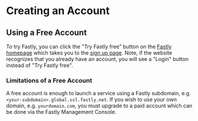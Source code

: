 # Creating an Account

## Using a Free Account

To try Fastly, you can click the "Try Fastly free" button on the [Fastly homepage](https://fastly.com) which takes you to the [sign up page](https://www.fastly.com/signup/). Note, if the website recognizes that you already have an account, you will see a "Login" button instead of "Try Fastly free".

### Limitations of a Free Account

A free account is enough to launch a service using a Fastly subdomain, e.g. `<your-subdomain>.global.ssl.fastly.net`. If you wish to use your own domain, e.g. `yourdomain.com`, you must upgrade to a paid account which can be done via the Fastly Management Console.